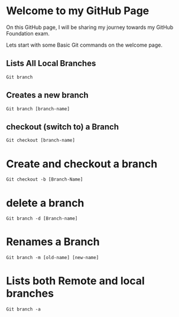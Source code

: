 # Welcome to my GitHub Page

On this GitHub page, I will be sharing my journey towards my GitHub Foundation exam.


Lets start with some Basic Git commands on the welcome page.

## Lists All Local Branches

```
Git branch
```

## Creates a new branch

````
Git branch [branch-name]
````

## checkout (switch to) a Branch

````
Git checkout [branch-name]
````

# Create and checkout a branch

```
Git checkout -b [Branch-Name]
```

# delete a branch

```
Git branch -d [Branch-name]
````

# Renames a Branch
```
Git branch -m [old-name] [new-name]
```

# Lists both Remote and local branches
```
Git branch -a
```
